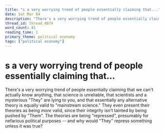 ```yaml
---
title: "s a very worrying trend of people essentially claiming that..."
date: Sat Mar 04
description: "There's a very worrying trend of people essentially claiming that we can't actually know anything, that science is unreliable, that scientists and a mysterious..."
thread_id: thread_0874
word_count: 81
reading_time: 1
primary_theme: political economy
tags: ["political economy"]
---
```


# s a very worrying trend of people essentially claiming that...

There's a very worrying trend of people essentially claiming that we can't actually know anything, that science is unreliable, that scientists and a mysterious "They" are lying to you, and that essentially any alternative theory is equally valid to "mainstream science." They even present their theories as being *more* valid, since their integrity isn't tainted by being pushed by "Them". The theories are being "repressed", presumably for nefarious political purposes -- and why would "They" repress something unless it was true?